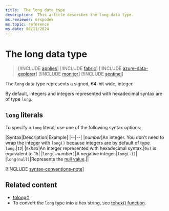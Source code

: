 ```yaml
---
title:  The long data type
description:  This article describes the long data type.
ms.reviewer: orspodek
ms.topic: reference
ms.date: 08/11/2024
---
```

# The long data type

> [!INCLUDE [applies](../../includes/applies-to-version/applies.md)] [!INCLUDE [fabric](../../includes/applies-to-version/fabric.md)] [!INCLUDE [azure-data-explorer](../../includes/applies-to-version/azure-data-explorer.md)] [!INCLUDE [monitor](../../includes/applies-to-version/monitor.md)] [!INCLUDE [sentinel](../../includes/applies-to-version/sentinel.md)]

The `long` data type represents a signed, 64-bit wide, integer.

By default, integers and integers represented with hexadecimal syntax are of type `long`.

## `long` literals

To specify a `long` literal, use one of the following syntax options:

|Syntax|Description|Example|
|--|--|
|*number*|An integer. You don't need to wrap the integer with `long()` because integers are by default of type `long`.|`12`|
|`0x`*hex*|An integer represented with hexadecimal syntax.|`0xf` is equivalent to 15|
|`long(-`*number*`)`|A negative integer.|`long(-1)`|
|`long(null)`|Represents the [null value](null-values.md).||

[!INCLUDE [syntax-conventions-note](../../includes/syntax-conventions-note.md)]

## Related content

* [tolong()](../tolong-function.md)
* To convert the `long` type into a hex string, see [tohex() function](../tohex-function.md).

